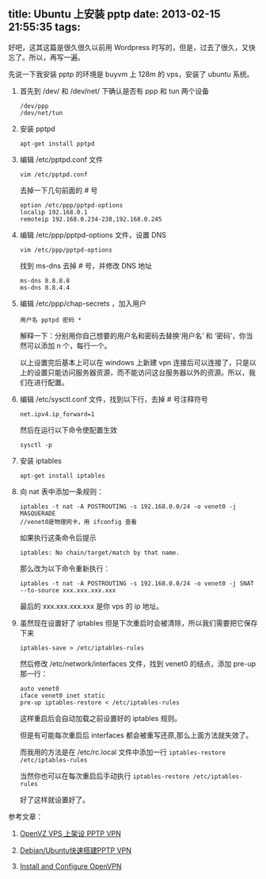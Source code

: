 title: Ubuntu 上安装 pptp
date: 2013-02-15 21:55:35
tags:
---

好吧，这其这篇是很久很久以前用 Wordpress 时写的，但是，过去了很久，又快忘了。所以，再写一遍。

先说一下我安装 pptp 的环境是 buyvm 上 128m 的 vps，安装了 ubuntu 系统。

1. 首先到 /dev/ 和 /dev/net/ 下确认是否有 ppp 和 tun 两个设备

	```
	/dev/ppp
	/dev/net/tun
	```

2. 安装 pptpd

	```
	apt-get install pptpd
	```

3. 编辑 /etc/pptpd.conf 文件

	```
	vim /etc/pptpd.conf
	```

	去掉一下几句前面的 # 号

	```
	option /etc/ppp/pptpd-options
	localip 192.168.0.1
	remoteip 192.168.0.234-238,192.168.0.245
	```

4. 编辑 /etc/ppp/pptpd-options 文件，设置 DNS

	```
	vim /etc/ppp/pptpd-options
	```

	找到 ms-dns 去掉 # 号，并修改 DNS 地址

	```
	ms-dns 8.8.8.8
	ms-dns 8.8.4.4
	```

5. 编辑 /etc/ppp/chap-secrets ，加入用户

	```
	用户名 pptpd 密码 *
	```

	解释一下：分别用你自己想要的用户名和密码去替换‘用户名’ 和 ‘密码’，你当然可以添加 n 个，每行一个。

	以上设置完后基本上可以在 windows 上新建 vpn 连接后可以连接了，只是以上的设置只能访问服务器资源，而不能访问这台服务器以外的资源。所以，我们在进行配置。

6. 编辑 /etc/sysctl.conf 文件，找到以下行，去掉 # 号注释符号

	```
	net.ipv4.ip_forward=1
	```

	然后在运行以下命令使配置生效

	```
	sysctl -p
	```

7. 安装 iptables

	```
	apt-get install iptables
	```

8. 向 nat 表中添加一条规则：

	```
	iptables -t nat -A POSTROUTING -s 192.168.0.0/24 -o venet0 -j MASQUERADE
	//venet0是物理网卡，用 ifconfig 查看
	```

	如果执行这条命令后提示

	```
	iptables: No chain/target/match by that name.
	```

	那么改为以下命令重新执行：

	```
	iptables -t nat -A POSTROUTING -s 192.168.0.0/24 -o venet0 -j SNAT --to-source xxx.xxx.xxx.xxx
	```

	最后的 xxx.xxx.xxx.xxx 是你 vps 的 ip 地址。

9. 虽然现在设置好了 iptables 但是下次重启时会被清除，所以我们需要把它保存下来

	```
	iptables-save > /etc/iptables-rules
	```

	然后修改 /etc/network/interfaces 文件，找到 venet0 的结点，添加 pre-up 那一行：

	```
	auto venet0
	iface venet0 inet static
	pre-up iptables-restore < /etc/iptables-rules
	```

	这样重启后会自动加载之前设置好的 iptables 规则。

	但是有可能每次重启后 interfaces 都会被重写还原,那么上面方法就失效了。

	而我用的方法是在 /etc/rc.local 文件中添加一行 `iptables-restore /etc/iptables-rules`

	当然你也可以在每次重启后手动执行 `iptables-restore /etc/iptables-rules`

	好了这样就设置好了。

参考文章：

1. [OpenVZ VPS 上架设 PPTP VPN](http://wiki.wowubuntu.com/linux/openvz-archlinux-pptp-vpn)

2. [Debian/Ubuntu快速搭建PPTP VPN](http://qiaodahai.com/personal/article/2010/debian-ubuntu-setup-pptp-vpn.htm)

3. [Install and Configure OpenVPN](http://pityonline.info/?p=1054)

